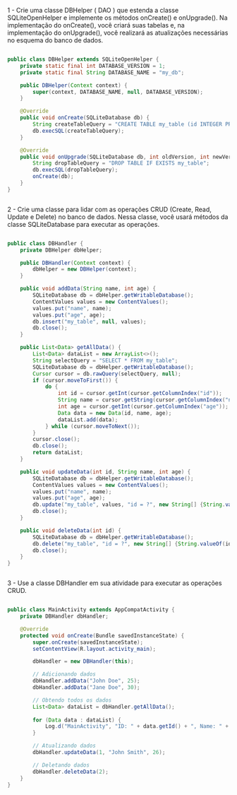 

1 -  Crie uma classe DBHelper ( DAO ) que estenda a classe SQLiteOpenHelper e implemente os métodos onCreate() e onUpgrade(). Na implementação do onCreate(), você criará suas tabelas e, na implementação do onUpgrade(), você realizará as atualizações necessárias no esquema do banco de dados.


```java

public class DBHelper extends SQLiteOpenHelper {
    private static final int DATABASE_VERSION = 1;
    private static final String DATABASE_NAME = "my_db";

    public DBHelper(Context context) {
        super(context, DATABASE_NAME, null, DATABASE_VERSION);
    }

    @Override
    public void onCreate(SQLiteDatabase db) {
        String createTableQuery = "CREATE TABLE my_table (id INTEGER PRIMARY KEY AUTOINCREMENT, name TEXT, age INTEGER)";
        db.execSQL(createTableQuery);
    }

    @Override
    public void onUpgrade(SQLiteDatabase db, int oldVersion, int newVersion) {
        String dropTableQuery = "DROP TABLE IF EXISTS my_table";
        db.execSQL(dropTableQuery);
        onCreate(db);
    }
}



```


2 - Crie uma classe para lidar com as operações CRUD (Create, Read, Update e Delete) no banco de dados. Nessa classe, você usará métodos da classe SQLiteDatabase para executar as operações.

```java

public class DBHandler {
    private DBHelper dbHelper;

    public DBHandler(Context context) {
        dbHelper = new DBHelper(context);
    }

    public void addData(String name, int age) {
        SQLiteDatabase db = dbHelper.getWritableDatabase();
        ContentValues values = new ContentValues();
        values.put("name", name);
        values.put("age", age);
        db.insert("my_table", null, values);
        db.close();
    }

    public List<Data> getAllData() {
        List<Data> dataList = new ArrayList<>();
        String selectQuery = "SELECT * FROM my_table";
        SQLiteDatabase db = dbHelper.getWritableDatabase();
        Cursor cursor = db.rawQuery(selectQuery, null);
        if (cursor.moveToFirst()) {
            do {
                int id = cursor.getInt(cursor.getColumnIndex("id"));
                String name = cursor.getString(cursor.getColumnIndex("name"));
                int age = cursor.getInt(cursor.getColumnIndex("age"));
                Data data = new Data(id, name, age);
                dataList.add(data);
            } while (cursor.moveToNext());
        }
        cursor.close();
        db.close();
        return dataList;
    }

    public void updateData(int id, String name, int age) {
        SQLiteDatabase db = dbHelper.getWritableDatabase();
        ContentValues values = new ContentValues();
        values.put("name", name);
        values.put("age", age);
        db.update("my_table", values, "id = ?", new String[] {String.valueOf(id)});
        db.close();
    }

    public void deleteData(int id) {
        SQLiteDatabase db = dbHelper.getWritableDatabase();
        db.delete("my_table", "id = ?", new String[] {String.valueOf(id)});
        db.close();
    }
}



```
 
3 - Use a classe DBHandler em sua atividade para executar as operações CRUD.

```java

public class MainActivity extends AppCompatActivity {
    private DBHandler dbHandler;

    @Override
    protected void onCreate(Bundle savedInstanceState) {
        super.onCreate(savedInstanceState);
        setContentView(R.layout.activity_main);

        dbHandler = new DBHandler(this);

        // Adicionando dados
        dbHandler.addData("John Doe", 25);
        dbHandler.addData("Jane Doe", 30);

        // Obtendo todos os dados
        List<Data> dataList = dbHandler.getAllData();
        
        for (Data data : dataList) {
            Log.d("MainActivity", "ID: " + data.getId() + ", Name: " + data.getName() + ", Age: " + data.getAge());
        }

        // Atualizando dados
        dbHandler.updateData(1, "John Smith", 26);

        // Deletando dados
        dbHandler.deleteData(2);
    }
}

```




